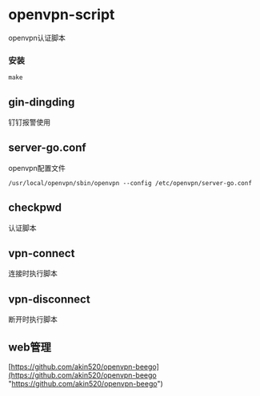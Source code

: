 # openvpn-script
openvpn认证脚本

### 安装
    make

##  gin-dingding ##
钉钉报警使用

## server-go.conf ##
openvpn配置文件

    /usr/local/openvpn/sbin/openvpn --config /etc/openvpn/server-go.conf

## checkpwd ##
认证脚本

## vpn-connect  ##
连接时执行脚本

## vpn-disconnect ##
断开时执行脚本

## web管理 ##
[https://github.com/akin520/openvpn-beego](https://github.com/akin520/openvpn-beego "https://github.com/akin520/openvpn-beego")